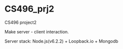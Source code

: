 # CS496_prj2
CS496 project2

Make server - client interaction.

Server stack: Node.js(v6.2.2) + Loopback.io + Mongodb
